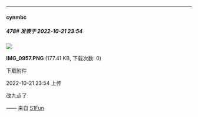 

*****

####  cynmbc  
##### 478#       发表于 2022-10-21 23:54

<img src="https://img.saraba1st.com/forum/202210/21/235410y8wdz1tp668plt1s.png" referrerpolicy="no-referrer">

<strong>IMG_0957.PNG</strong> (177.41 KB, 下载次数: 0)

下载附件

2022-10-21 23:54 上传

 改九点了

—— 来自 [S1Fun](https://s1fun.koalcat.com)

